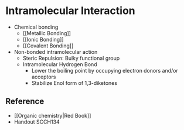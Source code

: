 # Intramolecular Interaction

- Chemical bonding
	- [[Metallic Bonding]]
	- [[Ionic Bonding]]
	- [[Covalent Bonding]]
- Non-bonded intramolecular action
	- Steric Repulsion: Bulky functional group
	- Intramolecular Hydrogen Bond
		- Lower the boiling point by occupying electron donors and/or acceptors
		- Stabilize Enol form of 1,3-diketones

## Reference

- [[Organic chemistry|Red Book]]
- Handout SCCH134
